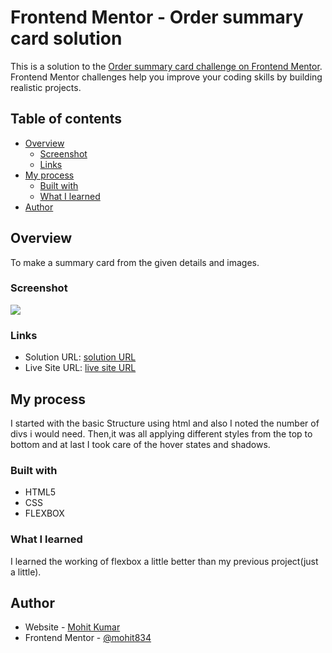 # Frontend Mentor - Order summary card solution

This is a solution to the [Order summary card challenge on Frontend Mentor](https://www.frontendmentor.io/challenges/order-summary-component-QlPmajDUj). Frontend Mentor challenges help you improve your coding skills by building realistic projects.

## Table of contents

- [Overview](#overview)
  - [Screenshot](#screenshot)
  - [Links](#links)
- [My process](#my-process)
  - [Built with](#built-with)
  - [What I learned](#what-i-learned)
- [Author](#author)

## Overview

To make a summary card from the given details and images.

### Screenshot

![](./screenshot.jpg)

### Links

- Solution URL: [solution URL](https://github.com/mohit834/Order-summary-card-challenge)
- Live Site URL: [live site URL](https://mohit834.github.io/Order-summary-card-challenge/)

## My process

I started with the basic Structure using html and also I noted the number of divs i would need.
Then,it was all applying different styles from the top to bottom and at last I took care of the hover states and shadows.

### Built with

- HTML5
- CSS
- FLEXBOX

### What I learned

I learned the working of flexbox a little better than my previous project(just a little).

## Author

- Website - [Mohit Kumar](https://mohit834.github.io/Order-summary-card-challenge/)
- Frontend Mentor - [@mohit834](https://www.frontendmentor.io/profile/mohit834)
